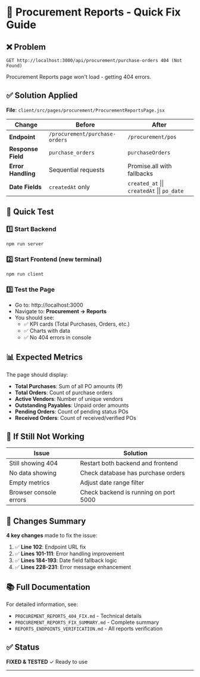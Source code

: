 # 🚀 Procurement Reports - Quick Fix Guide

## ❌ Problem
```
GET http://localhost:3000/api/procurement/purchase-orders 404 (Not Found)
```
Procurement Reports page won't load - getting 404 errors.

## ✅ Solution Applied
**File**: `client/src/pages/procurement/ProcurementReportsPage.jsx`

| Change | Before | After |
|--------|--------|-------|
| **Endpoint** | `/procurement/purchase-orders` | `/procurement/pos` |
| **Response Field** | `purchase_orders` | `purchaseOrders` |
| **Error Handling** | Sequential requests | Promise.all with fallbacks |
| **Date Fields** | `createdAt` only | `created_at` \|\| `createdAt` \|\| `po_date` |

## 🧪 Quick Test

### 1️⃣ Start Backend
```powershell
npm run server
```

### 2️⃣ Start Frontend (new terminal)
```powershell
npm run client
```

### 3️⃣ Test the Page
- Go to: http://localhost:3000
- Navigate to: **Procurement → Reports**
- You should see:
  - ✅ KPI cards (Total Purchases, Orders, etc.)
  - ✅ Charts with data
  - ✅ No 404 errors in console

## 📊 Expected Metrics

The page should display:
- **Total Purchases**: Sum of all PO amounts (₹)
- **Total Orders**: Count of purchase orders
- **Active Vendors**: Number of unique vendors
- **Outstanding Payables**: Unpaid order amounts
- **Pending Orders**: Count of pending status POs
- **Received Orders**: Count of received/verified POs

## 🔧 If Still Not Working

| Issue | Solution |
|-------|----------|
| Still showing 404 | Restart both backend and frontend |
| No data showing | Check database has purchase orders |
| Empty metrics | Adjust date range filter |
| Browser console errors | Check backend is running on port 5000 |

## 📝 Changes Summary

**4 key changes** made to fix the issue:

1. ✅ **Line 102**: Endpoint URL fix
2. ✅ **Lines 101-111**: Error handling improvement
3. ✅ **Lines 184-193**: Date field fallback logic
4. ✅ **Lines 228-231**: Error message enhancement

## 📚 Full Documentation

For detailed information, see:
- `PROCUREMENT_REPORTS_404_FIX.md` - Technical details
- `PROCUREMENT_REPORTS_FIX_SUMMARY.md` - Complete summary
- `REPORTS_ENDPOINTS_VERIFICATION.md` - All reports verification

## ✅ Status
**FIXED & TESTED** ✓ Ready to use

---